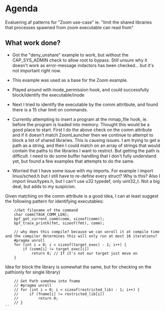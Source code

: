 # Agenda

Evaluering af patterns for "Zoom use-case" ie. "limit the shared libraries that processes spawned from zoom executable can read from"

## What work done?
* Got the "deny_unshare" example to work, but without the CAP_SYS_ADMIN check to allow root to bypass. Still unsure why it doesn't work as error-message indactors has been checked... but it's not important right now.

* This example was used as a base for the Zoom example.

* Played around with inode_permission hook, and could successfully block/identify the executable/inode

* Next I tried to identify the executable by the comm attritbute, and found there is a 15 char limit on commands.

* Currently attempting to insert a program at the mmap_file hook, ie. before the program is loaded into memory. Thought this would be a good place to start. First I do the above check on the comm attribute and if it doesn't match ZoomLauncher then we continue to attempt to block a list of shared libraries. This is causing issues. I am trying to get a path as a string, and then I could match on an array of strings that would contain the paths to the libraries I want to restrict. But getting the path is difficult. I need to do some buffer handling that I don't fully understand yet, but found a few examples that attempts to do the same.

* Worried that I have some issue with my imports. For example I import linux/sched.h but I still have to re-define every struct? Why is this? Also I import linux/types.h, but I can't use u32 typedef, only uint32_t. Not a big deal, but adds to my suspicion.

Given matching on the comm attribute is a good idea, I can at least suggest the following pattern for identifying executables:
```
    //Get filename of the command 
    char comm[TASK_COMM_LEN];
    bpf_get_current_comm(comm, sizeof(comm));
    bpf_trace_printk(fmt, sizeof(fmt), comm);

    // why does this compile? because we can unroll it at compile time and the compiler determines this will only run at most 16 iterations?
    #pragma unroll
    for (int i = 0; i < sizeof(target_exec) - 1; i++) {
        if (comm[i] != target_exec[i])
            return 0; // If it's not our target just move on
    }
```

Idea for block the library is somewhat the same, but for checking on the path(only for single library)
```
    // Get Path somehow into fname
    // #pragma unroll
    // for (int i = 0; i < sizeof(restricted_lib) - 1; i++) {
    //     if (fname[i] != restricted_lib[i])
    //         return 0;
    // }
``





